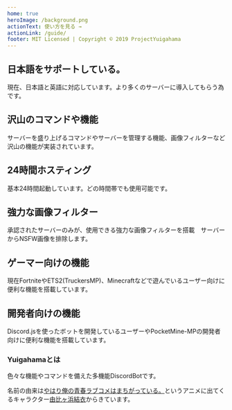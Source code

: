 ```yaml
---
home: true
heroImage: /background.png
actionText: 使い方を見る →
actionLink: /guide/
footer: MIT Licensed | Copyright © 2019 ProjectYuigahama
---
```


<div class="features">
  <div class="feature">
    <h2>日本語をサポートしている。</h2>
    <p>現在、日本語と英語に対応しています。より多くのサーバーに導入してもらう為です。</p>
  </div>
  <div class="feature">
    <h2>沢山のコマンドや機能</h2>
    <p>サーバーを盛り上げるコマンドやサーバーを管理する機能、画像フィルターなど沢山の機能が実装されています。</p>
  </div>
  <div class="feature">
    <h2>24時間ホスティング</h2>
    <p>基本24時間起動しています。どの時間帯でも使用可能です。</p>
  </div>
  <div class="feature">
    <h2>強力な画像フィルター</h2>
    <p>承認されたサーバーのみが、使用できる強力な画像フィルターを搭載　サーバーからNSFW画像を排除します。</p>
  </div>
  <div class="feature">
    <h2>ゲーマー向けの機能</h2>
    <p>現在FortniteやETS2(TruckersMP)、Minecraftなどで遊んでいるユーザー向けに便利な機能を搭載しています。</p>
  </div>
  <div class="feature">
    <h2>開発者向けの機能</h2>
    <p>Discord.jsを使ったボットを開発しているユーザーやPocketMine-MPの開発者向けに便利な機能を搭載しています。</p>
  </div>
</div>

### Yuigahamaとは

色々な機能やコマンドを備えた多機能DiscordBotです。

名前の由来は[やはり俺の青春ラブコメはまちがっている。](https://ja.wikipedia.org/wiki/%E3%82%84%E3%81%AF%E3%82%8A%E4%BF%BA%E3%81%AE%E9%9D%92%E6%98%A5%E3%83%A9%E3%83%96%E3%82%B3%E3%83%A1%E3%81%AF%E3%81%BE%E3%81%A1%E3%81%8C%E3%81%A3%E3%81%A6%E3%81%84%E3%82%8B%E3%80%82)というアニメに出てくるキャラクター[由比ヶ浜結衣](https://dic.nicovideo.jp/a/%E7%94%B1%E6%AF%94%E3%83%B6%E6%B5%9C%E7%B5%90%E8%A1%A3)からきています。
